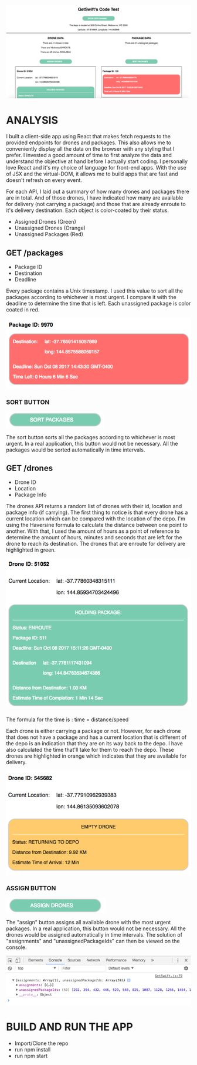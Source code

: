 ![app](./imgs/app.png)

# ANALYSIS

I built a client-side app using React that makes fetch requests to the provided endpoints for drones and packages. This also allows me to conveniently display all the data on the browser with any styling that I prefer. I invested a good amount of time to first analyze the data and understand the objective at hand before I actually start coding. I personally love React and it's my choice of language for front-end apps. With the use of JSX and the virtual-DOM, it allows me to build apps that are fast and doesn't refresh on every event.

For each API, I laid out a summary of how many drones and packages there are in total. And of those drones, I have indicated how many are available for delivery (not carrying a package) and those that are already enroute to it's delivery destination. Each object is color-coated by their status.

- Assigned Drones (Green)
- Unassigned Drones (Orange)
- Unassigned Packages (Red)

## GET /packages

- Package ID
- Destination
- Deadline

Every package contains a Unix timestamp. I used this value to sort all the packages according to whichever is most urgent. I compare it with the deadline to determine the time that is left.  Each unassigned package is color coated in red.

![package](./imgs/package.png)

### SORT BUTTON

![sort](./imgs/sort.png)

The sort button sorts all the packages according to whichever is most urgent. In a real application, this button would not be necessary. All the packages would be sorted automatically in time intervals.

## GET /drones

- Drone ID
- Location
- Package Info

The drones API returns a random list of drones with their id, location and package info (if carrying). The first thing to notice is that every drone has a current location which can be compared with the location of the depo. I'm using the Haversine formula to calculate the distance between one point to another. With that, I used the amount of hours as a point of reference to determine the amount of hours, minutes and seconds that are left for the drone to reach its destination. The drones that are enroute for delivery are highlighted in green.

![drone](./imgs/drone.png)

The formula for the time is : time = distance/speed

Each drone is either carrying a package or not. However, for each drone that does not have a package and has a current location that is different of the depo is an indication that they are on its way back to the depo. I have also calculated the time that'll take for them to reach the depo. These drones are highlighted in orange which indicates that they are available for delivery.

![unassigned](./imgs/unassigned.png)

### ASSIGN BUTTON

![assign](./imgs/assign.png)

The "assign" button assigns all available drone with the most urgent packages. In a real application, this button would not be necessary. All the drones would be assigned automatically in time intervals. The solution of "assignments" and "unassignedPackageIds" can then be viewed on the console.

![solution](./imgs/solution.png)

# BUILD AND RUN THE APP

- Import/Clone the repo
- run npm install
- run npm start
